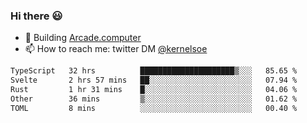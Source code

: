 ### Hi there 😃

- 🔨 Building [Arcade.computer](https://arcade.computer)
- 📫 How to reach me: twitter DM [@kernelsoe](https://twitter.com/kernelsoe)

<!--START_SECTION:waka-->

```txt
TypeScript   32 hrs          █████████████████████▒░░░   85.65 %
Svelte       2 hrs 57 mins   ██░░░░░░░░░░░░░░░░░░░░░░░   07.94 %
Rust         1 hr 31 mins    █░░░░░░░░░░░░░░░░░░░░░░░░   04.06 %
Other        36 mins         ▒░░░░░░░░░░░░░░░░░░░░░░░░   01.62 %
TOML         8 mins          ░░░░░░░░░░░░░░░░░░░░░░░░░   00.40 %
```

<!--END_SECTION:waka-->
